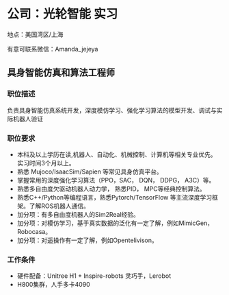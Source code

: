# 公司：光轮智能 实习

地点：美国湾区/上海

有意可联系微信：Amanda_jejeya

## 具身智能仿真和算法工程师

### 职位描述
负责具身智能仿真系统开发，深度模仿学习、强化学习算法的模型开发、调试与实际机器人验证

### 职位要求
- 本科及以上学历在读,机器人、自动化、机械控制、计算机等相关专业优先。 实习时间3个月以上。
- 熟悉 Mujoco/IsaacSim/Sapien 等常见具身仿真平台。
- 掌握常用的深度强化学习算法（PPO，SAC， DQN， DDPG， A3C）等。
- 熟悉多自由度欠驱动机器人动力学， 熟悉PID， MPC等经典控制算法。
- 熟悉C++/Python等编程语言，熟悉Pytorch/TensorFlow 等主流深度学习框架。了解ROS机器人通信。
- 加分项：有多自由度机器人的Sim2Real经验。
- 加分项：对模仿学习，基于真实数据的泛化有一定了解，例如MimicGen，Robocasa。
- 加分项：对遥操作有一定了解，例如Opentelivison。

### 工作条件
- 硬件配备：Unitree H1 + Inspire-robots 灵巧手，Lerobot
- H800集群，人手多卡4090
